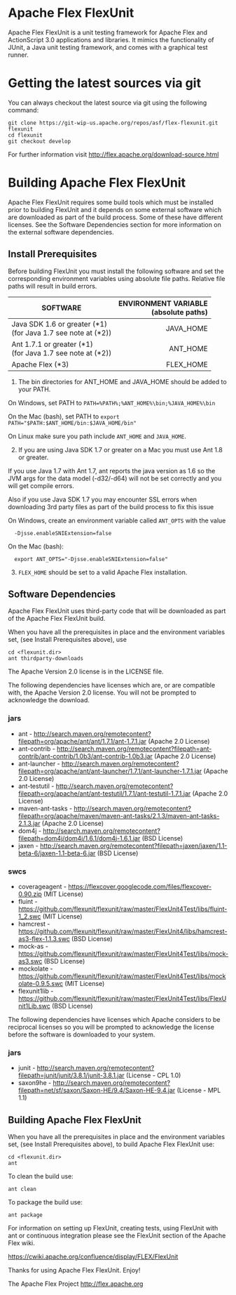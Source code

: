 Apache Flex FlexUnit
====================

Apache Flex FlexUnit is a unit testing framework for Apache Flex and ActionScript 3.0 
applications and libraries. It mimics the functionality of JUnit, a Java 
unit testing framework, and comes with a graphical test runner.

Getting the latest sources via git
==================================

You can always checkout the latest source via git using the following
command:

    git clone https://git-wip-us.apache.org/repos/asf/flex-flexunit.git flexunit
    cd flexunit
    git checkout develop

For further information visit http://flex.apache.org/download-source.html

Building Apache Flex FlexUnit
=============================

Apache Flex FlexUnit requires some build tools which must be installed
prior to building FlexUnit and it depends on some external software which
are downloaded as part of the build process.  Some of these have different licenses.
See the Software Dependencies section for more information on the external software
dependencies.
	
Install Prerequisites
---------------------

Before building FlexUnit you must install the following software and set the
corresponding environment variables using absolute file paths.  Relative file paths
will result in build errors.

| SOFTWARE                     | ENVIRONMENT VARIABLE <br> (absolute paths) |
| ---------------------------- | -------------------------------------:|
| Java SDK 1.6 or greater (*1)<br> (for Java 1.7 see note at (*2)) | JAVA_HOME |
| Ant 1.7.1 or greater (*1)<br> (for Java 1.7 see note at (*2))    | ANT_HOME  |
| Apache Flex (*3)                                             | FLEX_HOME |

1. The bin directories for ANT_HOME and JAVA_HOME should be added to your PATH.
    
  On Windows, set PATH to ```PATH=%PATH%;%ANT_HOME%\bin;%JAVA_HOME%\bin```
    
  On the Mac (bash), set PATH to ```export PATH="$PATH:$ANT_HOME/bin:$JAVA_HOME/bin"```
    
  On Linux make sure you path include ```ANT_HOME``` and ```JAVA_HOME```.

2. If you are using Java SDK 1.7 or greater on a Mac you must use Ant 1.8 or 
 greater.
 
  If you use Java 1.7 with Ant 1.7, ant reports the java version as 1.6 
  so the JVM args for the data model (-d32/-d64) will not be set correctly and
  you will get compile errors.
 
  Also if you use Java SDK 1.7 you may encounter SSL errors when downloading
  3rd party files as part of the build process to fix this issue
 
  On Windows, create an environment variable called ```ANT_OPTS``` with the value

      -Djsse.enableSNIExtension=false
    
  On the Mac (bash):
 
      export ANT_OPTS="-Djsse.enableSNIExtension=false"

3. ```FLEX_HOME``` should be set to a valid Apache Flex installation.
	

Software Dependencies
---------------------

Apache Flex FlexUnit uses third-party code that will be downloaded as part of the Apache
Flex FlexUnit build.  

When you have all the prerequisites in place and the environment variables set, 
(see Install Prerequisites above), use

    cd <flexunit.dir>
    ant thirdparty-downloads
		
The Apache Version 2.0 license is in the LICENSE file.

The following dependencies have licenses which are, or are compatible with, the Apache 
Version 2.0 license.  You will not be prompted to acknowledge the download.  

### jars
 - ant -  http://search.maven.org/remotecontent?filepath=org/apache/ant/ant/1.7.1/ant-1.7.1.jar (Apache 2.0 License)
 - ant-contrib - http://search.maven.org/remotecontent?filepath=ant-contrib/ant-contrib/1.0b3/ant-contrib-1.0b3.jar (Apache 2.0 License)
 - ant-launcher -  http://search.maven.org/remotecontent?filepath=org/apache/ant/ant-launcher/1.7.1/ant-launcher-1.7.1.jar (Apache 2.0 License)
 - ant-testutil -  http://search.maven.org/remotecontent?filepath=org/apache/ant/ant-testutil/1.7.1/ant-testutil-1.7.1.jar	(Apache 2.0 License)
 - maven-ant-tasks  - http://search.maven.org/remotecontent?filepath=org/apache/maven/maven-ant-tasks/2.1.3/maven-ant-tasks-2.1.3.jar (Apache 2.0 License)
 - dom4j - http://search.maven.org/remotecontent?filepath=dom4j/dom4j/1.6.1/dom4j-1.6.1.jar (BSD License)
 - jaxen - http://search.maven.org/remotecontent?filepath=jaxen/jaxen/1.1-beta-6/jaxen-1.1-beta-6.jar (BSD License)
	
### swcs
 - coverageagent - https://flexcover.googlecode.com/files/flexcover-0.90.zip (MIT License)
 - fluint - https://github.com/flexunit/flexunit/raw/master/FlexUnit4Test/libs/fluint-1_2.swc (MIT License)
 - hamcrest - https://github.com/flexunit/flexunit/raw/master/FlexUnit4/libs/hamcrest-as3-flex-1.1.3.swc (BSD License)
 - mock-as - https://github.com/flexunit/flexunit/raw/master/FlexUnit4Test/libs/mock-as3.swc (BSD License)	
 - mockolate - https://github.com/flexunit/flexunit/raw/master/FlexUnit4Test/libs/mockolate-0.9.5.swc (MIT License)	
 - flexunit1lib - https://github.com/flexunit/flexunit/raw/master/FlexUnit4Test/libs/FlexUnit1Lib.swc (BSD License)
	
The following dependencies have licenses which Apache considers to be reciprocal
licenses so you will be prompted to acknowledge the license before the software is
downloaded to your system.

### jars
 - junit - http://search.maven.org/remotecontent?filepath=junit/junit/3.8.1/junit-3.8.1.jar (License - CPL 1.0)
 - saxon9he - http://search.maven.org/remotecontent?filepath=net/sf/saxon/Saxon-HE/9.4/Saxon-HE-9.4.jar (License - MPL 1.1)

Building Apache Flex FlexUnit
-----------------------------

When you have all the prerequisites in place and the environment variables set, 
(see Install Prerequisites above), to build Apache Flex FlexUnit use:

    cd <flexunit.dir>
    ant

To clean the build use:

    ant clean

To package the build use:

    ant package

For information on setting up FlexUnit, creating tests, using FlexUnit with
ant or continuous integration please see the FlexUnit section of the Apache
Flex wiki.

https://cwiki.apache.org/confluence/display/FLEX/FlexUnit
     
Thanks for using Apache Flex FlexUnit. Enjoy!

The Apache Flex Project
<http://flex.apache.org>
